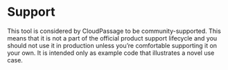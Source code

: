 # Support
This tool is considered by CloudPassage to be community-supported.  This means that it is not a part of the official product support lifecycle and you should not use it in production unless you’re comfortable supporting it on your own.  It is intended only as example code that illustrates a novel use case.
